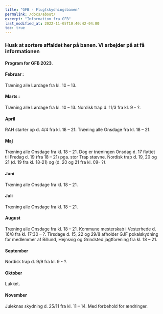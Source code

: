 ```yaml
---
title: "GFB - Flugtskydningsbanen"
permalink: /docs/about/
excerpt: "Information fra GFB"
last_modified_at: 2022-11-05T10:40:42-04:00
toc: true
---
```

### Husk at sortere affaldet her på banen. Vi arbejder på at få informationen

#### Program for GFB 2023.

#### Februar :
Træning alle Lørdage fra kl. 10 – 13.

#### Marts :
Træning alle Lørdage fra kl. 10 – 13.
Nordisk trap d. 11/3 fra kl. 9 - ?.

#### April
RAH starter op d. 4/4 fra kl. 18 – 21.
Træning alle Onsdage fra kl. 18 – 21.
#### Maj
Træning alle Onsdage fra kl. 18 – 21.
Dog er træningen Onsdag d. 17 flyttet til Fredag d. 19 (fra 18 – 21) pga. stor Trap stævne.
Nordisk trap d. 19, 20 og 21 (d. 19 fra kl. 18-21) og (d. 20 og 21 fra kl. 09- ?).
#### Juni
Træning alle Onsdage fra kl. 18 – 21.
#### Juli
Træning alle Onsdage fra kl. 18 – 21.
#### August
Træning alle Onsdage fra kl. 18 – 21.
Kommune mesterskab i Vesterhede d. 16/8 fra kl. 17:30 – ?.
Tirsdage d. 15, 22 og 29/8 afholder GJF pokalskydning for medlemmer af Billund, Hejnsvig og Grindsted jagtforening fra kl. 18 – 21.
#### September
Nordisk trap d. 9/9 fra kl. 9 - ?.
#### Oktober
Lukket.
#### November
Juleknas skydning d. 25/11 fra kl. 11 – 14.
Med forbehold for ændringer. 
